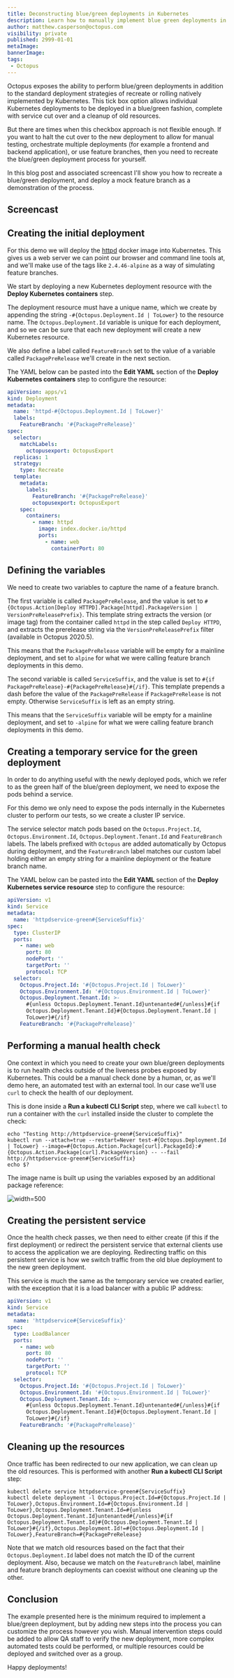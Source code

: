 ```yaml
---
title: Deconstructing blue/green deployments in Kubernetes
description: Learn how to manually implement blue green deployments in Kubernetes and Octopus.
author: matthew.casperson@octopus.com
visibility: private
published: 2999-01-01
metaImage: 
bannerImage: 
tags:
 - Octopus
---
```


 Octopus exposes the ability to perform blue/green deployments in addition to the standard deployment strategies of recreate or rolling natively implemented by Kubernetes. This tick box option allows individual Kubernetes deployments to be deployed in a blue/green fashion, complete with service cut over and a cleanup of old resources.

But there are times when this checkbox approach is not flexible enough. If you want to halt the cut over to the new deployment to allow for manual testing, orchestrate multiple deployments (for example a frontend and backend application), or use feature branches, then you need to recreate the blue/green deployment process for yourself.

In this blog post and associated screencast I'll show you how to recreate a blue/green deployment, and deploy a mock feature branch as a demonstration of the process.

## Screencast

## Creating the initial deployment

For this demo we will deploy the [httpd](https://hub.docker.com/_/httpd) docker image into Kubernetes. This gives us a web server we can point our browser and command line tools at, and we'll make use of the tags like `2.4.46-alpine` as a way of simulating feature branches.

We start by deploying a new Kubernetes deployment resource with the **Deploy Kubernetes containers** step.

The deployment resource must have a unique name, which we create by appending the string `-#{Octopus.Deployment.Id | ToLower}` to the resource name. The `Octopus.Deployment.Id` variable is unique for each deployment, and so we can be sure that each new deployment will create a new Kubernetes resource.

We also define a label called `FeatureBranch` set to the value of a variable called `PackagePreRelease` we'll create in the next section.

The YAML below can be pasted into the **Edit YAML** section of the **Deploy Kubernetes containers** step to configure the resource:

```YAML
apiVersion: apps/v1
kind: Deployment
metadata:
  name: 'httpd-#{Octopus.Deployment.Id | ToLower}'
  labels:
    FeatureBranch: '#{PackagePreRelease}'
spec:
  selector:
    matchLabels:
      octopusexport: OctopusExport
  replicas: 1
  strategy:
    type: Recreate
  template:
    metadata:
      labels:
        FeatureBranch: '#{PackagePreRelease}'
        octopusexport: OctopusExport
    spec:
      containers:
        - name: httpd
          image: index.docker.io/httpd
          ports:
            - name: web
              containerPort: 80
```

## Defining the variables

We need to create two variables to capture the name of a feature branch.

The first variable is called `PackagePreRelease`, and the value is set to `#{Octopus.Action[Deploy HTTPD].Package[httpd].PackageVersion | VersionPreReleasePrefix}`. This template string extracts the version (or image tag) from the container called `httpd` in the step called `Deploy HTTPD`, and extracts the prerelease string via the `VersionPreReleasePrefix` filter (available in Octopus 2020.5).

This means that the `PackagePreRelease` variable will be empty for a mainline deployment, and set to `alpine` for what we were calling feature branch deployments in this demo.

The second variable is called `ServiceSuffix`, and the value is set to `#{if PackagePreRelease}-#{PackagePreRelease}#{/if}`. This template prepends a dash before the value of the `PackagePreRelease` if `PackagePreRelease` is not empty. Otherwise `ServiceSuffix` is left as an empty string.

This means that the `ServiceSuffix` variable will be empty for a mainline deployment, and set to `-alpine` for what we were calling feature branch deployments in this demo.

## Creating a temporary service for the green deployment

In order to do anything useful with the newly deployed pods, which we refer to as the green half of the blue/green deployment, we need to expose the pods behind a service.

For this demo we only need to expose the pods internally in the Kubernetes cluster to perform our tests, so we create a cluster IP service.

The service selector match pods based on the `Octopus.Project.Id`, `Octopus.Environment.Id`, `Octopus.Deployment.Tenant.Id` and `FeatureBranch` labels. The labels prefixed with `Octopus` are added automatically by Octopus during deployment, and the `FeatureBranch` label matches our custom label holding either an empty string for a mainline deployment or the feature branch name.

The YAML below can be pasted into the **Edit YAML** section of the **Deploy Kubernetes service resource** step to configure the resource:

```YAML
apiVersion: v1
kind: Service
metadata:
  name: 'httpdservice-green#{ServiceSuffix}'
spec:
  type: ClusterIP
  ports:
    - name: web
      port: 80
      nodePort: ''
      targetPort: ''
      protocol: TCP
  selector:
    Octopus.Project.Id: '#{Octopus.Project.Id | ToLower}'
    Octopus.Environment.Id: '#{Octopus.Environment.Id | ToLower}'
    Octopus.Deployment.Tenant.Id: >-
      #{unless Octopus.Deployment.Tenant.Id}untenanted#{/unless}#{if
      Octopus.Deployment.Tenant.Id}#{Octopus.Deployment.Tenant.Id |
      ToLower}#{/if}
    FeatureBranch: '#{PackagePreRelease}'

```

## Performing a manual health check

One context in which you need to create your own blue/green deployments is to run health checks outside of the liveness probes exposed by Kubernetes. This could be a manual check done by a human, or, as we'll demo here, an automated test with an external tool. In our case we'll use `curl` to check the health of our deployment.

This is done inside a **Run a kubectl CLI Script** step, where we call `kubectl` to run a container with the `curl` installed inside the cluster to complete the check:

```
echo "Testing http://httpdservice-green#{ServiceSuffix}"
kubectl run --attach=true --restart=Never test-#{Octopus.Deployment.Id | ToLower} --image=#{Octopus.Action.Package[curl].PackageId}:#{Octopus.Action.Package[curl].PackageVersion} -- --fail http://httpdservice-green#{ServiceSuffix}
echo $?
```

The image name is built up using the variables exposed by an additional package reference:

![](curl-package-reference.png "width=500")

## Creating the persistent service

Once the health check passes, we then need to either create (if this if the first deployment) or redirect the persistent service that external clients use to access the application we are deploying. Redirecting traffic on this persistent service is how we switch traffic from the old blue deployment to the new green deployment.

This service is much the same as the temporary service we created earlier, with the exception that it is a load balancer with a public IP address:

```YAML
apiVersion: v1
kind: Service
metadata:
  name: 'httpdservice#{ServiceSuffix}'
spec:
  type: LoadBalancer
  ports:
    - name: web
      port: 80
      nodePort: ''
      targetPort: ''
      protocol: TCP
  selector:
    Octopus.Project.Id: '#{Octopus.Project.Id | ToLower}'
    Octopus.Environment.Id: '#{Octopus.Environment.Id | ToLower}'
    Octopus.Deployment.Tenant.Id: >-
      #{unless Octopus.Deployment.Tenant.Id}untenanted#{/unless}#{if
      Octopus.Deployment.Tenant.Id}#{Octopus.Deployment.Tenant.Id |
      ToLower}#{/if}
    FeatureBranch: '#{PackagePreRelease}'

```

## Cleaning up the resources

Once traffic has been redirected to our new application, we can clean up the old resources. This is performed with another **Run a kubectl CLI Script** step:

```
kubectl delete service httpdservice-green#{ServiceSuffix}
kubectl delete deployment -l Octopus.Project.Id=#{Octopus.Project.Id | ToLower},Octopus.Environment.Id=#{Octopus.Environment.Id | ToLower},Octopus.Deployment.Tenant.Id=#{unless Octopus.Deployment.Tenant.Id}untenanted#{/unless}#{if Octopus.Deployment.Tenant.Id}#{Octopus.Deployment.Tenant.Id | ToLower}#{/if},Octopus.Deployment.Id!=#{Octopus.Deployment.Id | ToLower},FeatureBranch=#{PackagePreRelease}
```

Note that we match old resources based on the fact that their `Octopus.Deployment.Id` label does not match the ID of the current deployment. Also, because we match on the `FeatureBranch` label, mainline and feature branch deployments can coexist without one cleaning up the other.

## Conclusion

The example presented here is the minimum required to implement a blue/green deployment, but by adding new steps into the process you can customize the process however you wish. Manual intervention steps could be added to allow QA staff to verify the new deployment, more complex automated tests could be performed, or multiple resources could be deployed and switched over as a group.

Happy deployments!